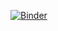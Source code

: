 [![Binder](https://mybinder.org/badge_logo.svg)](https://mybinder.org/v2/gh/sylvain-drapier/essais_ipynb/HEAD)
